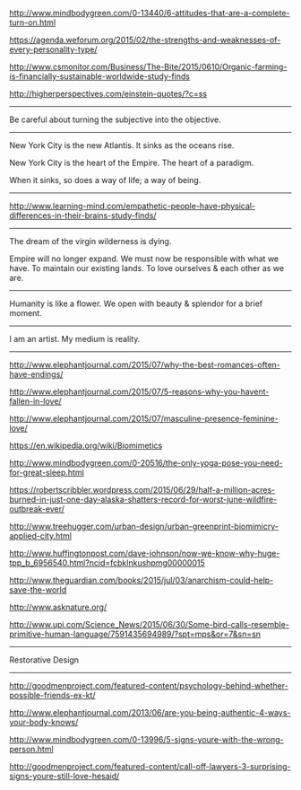 http://www.mindbodygreen.com/0-13440/6-attitudes-that-are-a-complete-turn-on.html

https://agenda.weforum.org/2015/02/the-strengths-and-weaknesses-of-every-personality-type/

http://www.csmonitor.com/Business/The-Bite/2015/0610/Organic-farming-is-financially-sustainable-worldwide-study-finds

http://higherperspectives.com/einstein-quotes/?c=ss

---

Be careful about turning the subjective into the objective.

---

New York City is the new Atlantis. It sinks as the oceans rise.

New York City is the heart of the Empire. The heart of a paradigm.

When it sinks, so does a way of life; a way of being.

---

http://www.learning-mind.com/empathetic-people-have-physical-differences-in-their-brains-study-finds/

---

The dream of the virgin wilderness is dying.

Empire will no longer expand. We must now be responsible with what we have. To maintain our existing lands. To love ourselves & each other as we are.

---

Humanity is like a flower. We open with beauty & splendor for a brief moment.

---

I am an artist. My medium is reality.

---

http://www.elephantjournal.com/2015/07/why-the-best-romances-often-have-endings/

http://www.elephantjournal.com/2015/07/5-reasons-why-you-havent-fallen-in-love/

http://www.elephantjournal.com/2015/07/masculine-presence-feminine-love/

https://en.wikipedia.org/wiki/Biomimetics

http://www.mindbodygreen.com/0-20516/the-only-yoga-pose-you-need-for-great-sleep.html

https://robertscribbler.wordpress.com/2015/06/29/half-a-million-acres-burned-in-just-one-day-alaska-shatters-record-for-worst-june-wildfire-outbreak-ever/

http://www.treehugger.com/urban-design/urban-greenprint-biomimicry-applied-city.html

http://www.huffingtonpost.com/dave-johnson/now-we-know-why-huge-tpp_b_6956540.html?ncid=fcbklnkushpmg00000015

http://www.theguardian.com/books/2015/jul/03/anarchism-could-help-save-the-world

http://www.asknature.org/

http://www.upi.com/Science_News/2015/06/30/Some-bird-calls-resemble-primitive-human-language/7591435694989/?spt=mps&or=7&sn=sn

---

Restorative Design

---

http://goodmenproject.com/featured-content/psychology-behind-whether-possible-friends-ex-kt/

http://www.elephantjournal.com/2013/06/are-you-being-authentic-4-ways-your-body-knows/

http://www.mindbodygreen.com/0-13996/5-signs-youre-with-the-wrong-person.html

http://goodmenproject.com/featured-content/call-off-lawyers-3-surprising-signs-youre-still-love-hesaid/
